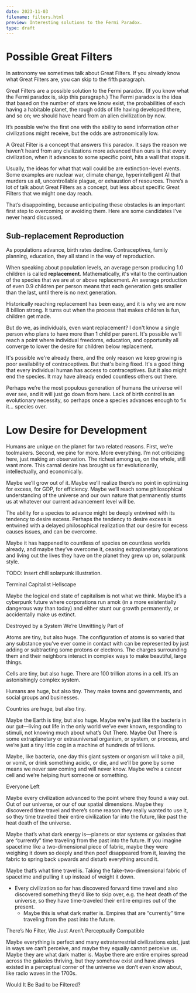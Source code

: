 ```yaml
---
date: 2023-11-03
filename: filters.html
preview: Interesting solutions to the Fermi Paradox.
type: draft
---
```


# Possible Great Filters

In astronomy we sometimes talk about Great Filters.
If you already know what Great Filters are, you can skip to the fifth paragraph.

Great Filters are a possible solution to the Fermi paradox.
(If you know what the Fermi paradox is, skip this paragraph.)
The Fermi paradox is the idea that based on the number of stars we know exist,
the probabilities of each having a habitable planet,
the rough odds of life having developed there, and so on;
we should have heard from an alien civilization by now.

It’s possible we’re the first one with the ability to send information other civilizations might receive,
but the odds are astronomically low.

A Great Filter is a concept that answers this paradox.
It says the reason we haven’t heard from any civilizations more advanced than ours is that every civilization,
when it advances to some specific point,
hits a wall that stops it.

Usually, the ideas for what that wall could be are extinction-level events.
Some examples are nuclear war, climate change, hyperintelligent AI that murders us all, uncontrollable plague, or exhaustion of resources.
There’s a lot of talk about Great Filters as a concept,
but less about specific Great Filters that we might one day reach.

That’s disappointing, because anticipating these obstacles is an important first step to overcoming or avoiding them.
Here are some candidates I’ve never heard discussed.

## Sub-replacement Reproduction

As populations advance, birth rates decline.
Contraceptives, family planning, education, they all stand in the way of reproduction.

When speaking about population levels, an average person producing 1.0 children is called **replacement**.
Mathematically, it's vital to the continuation of the species that we are at or above replacement.
An average production of even 0.9 children per person means that each generation gets smaller than the last,
until there is no next generation.

Historically reaching replacement has been easy, and it is why we are now 8 billion strong.
It turns out when the process that makes children is fun, children get made.

But do we, as individuals, even want replacement?
I don't know a single person who plans to have more than 1 child per parent.
It's possible we'll reach a point where
individual freedoms, education, and opportunity all converge to lower the desire for children below replacement.

It's possible we're already there, and the only reason we keep growing is poor availability of contraceptives.
But that's being fixed.
It's a good thing that every individual human has access to contraceptives.
But it also might end the species.
It may have already ended countless others out there.

Perhaps we’re the most populous generation of humans the universe will ever see, and it will just go down from here.
Lack of birth control is an evolutionary necessity,
so perhaps once a species advances enough to fix it... species over.

# Low Desire for Development

Humans are unique on the planet for two related reasons. First, we’re toolmakers. Second, we pine for more. More everything. I’m not criticizing here, just making an observation. The richest among us, on the whole, still want more. This carnal desire has brought us far evolutionarily, intellectually, and economically.

Maybe we’ll grow out of it. Maybe we’ll realize there’s no point in optimizing for excess, for GDP, for efficiency. Maybe we’ll reach some philosophical understanding of the universe and our own nature that permanently stunts us at whatever our current advancement level will be.

The ability for a species to advance might be deeply entwined with its tendency to desire excess. Perhaps the tendency to desire excess is entwined with a delayed philosophical realization that our desire for excess causes issues, and can be overcome.

Maybe it has happened to countless of species on countless worlds already, and maybe they’ve overcome it, ceasing extraplanetary operations and living out the lives they have on the planet they grew up on, solarpunk style.

TODO: Insert chill solarpunk illustration.

Terminal Capitalist Hellscape

Maybe the logical end state of capitalism is not what we think. Maybe it’s a cyberpunk future where corporations run amok (in a more existentially dangerous way than today) and either stunt our growth permanently, or accidentally make us extinct.

Destroyed by a System We’re Unwittingly Part of

Atoms are tiny, but also huge. The configuration of atoms is so varied that any substance you’ve ever come in contact with can be represented by just adding or subtracting some protons or electrons. The charges surrounding them and their neighbors interact in complex ways to make beautiful, large things.

Cells are tiny, but also huge. There are 100 trillion atoms in a cell. It’s an astonishingly complex system.

Humans are huge, but also tiny. They make towns and governments, and social groups and businesses.

Countries are huge, but also tiny.

Maybe the Earth is tiny, but also huge. Maybe we’re just like the bacteria in our gut—living out life in the only world we’ve ever known, responding to stimuli, not knowing much about what’s Out There. Maybe Out There is some extraplanetary or extrauniversal organism, or system, or process, and we’re just a tiny little cog in a machine of hundreds of trillions.

Maybe, like bacteria, one day this giant system or organism will take a pill, or vomit, or drink something acidic, or die, and we’ll be gone by some means we never saw coming and will never know. Maybe we’re a cancer cell and we’re helping hurt someone or something.

Everyone Left

Maybe every civilization advanced to the point where they found a way out. Out of our universe, or our of our spatial dimensions. Maybe they discovered time travel and there’s some reason they really wanted to use it, so they time traveled their entire civilization far into the future, like past the heat death of the universe.

Maybe that’s what dark energy is—planets or star systems or galaxies that are “currently” time traveling from the past into the future. If you imagine spacetime like a two-dimensional piece of fabric, maybe they were weighing it down so deeply and then poof disappeared from it, leaving the fabric to spring back upwards and disturb everything around it.

Maybe that’s what time travel is. Taking the fake-two-dimensional fabric of spacetime and pulling it up instead of weight it down.

- Every civilization so far has discovered forward time travel and also discovered something they’d like to skip over, e.g. the heat death of the universe, so they have time-traveled their entire empires out of the present.
    - Maybe this is what dark matter is. Empires that are “currently” time traveling from the past into the future.

There’s No Filter, We Just Aren’t Perceptually Compatible

Maybe everything is perfect and many extraterrestrial civilizations exist, just in ways we can’t perceive, and maybe they equally cannot perceive us. Maybe they are what dark matter is. Maybe there are entire empires spread across the galaxies thriving, but they somehow exist and have always existed in a perceptual corner of the universe we don’t even know about, like radio waves in the 1700s.

Would It Be Bad to be Filtered?
